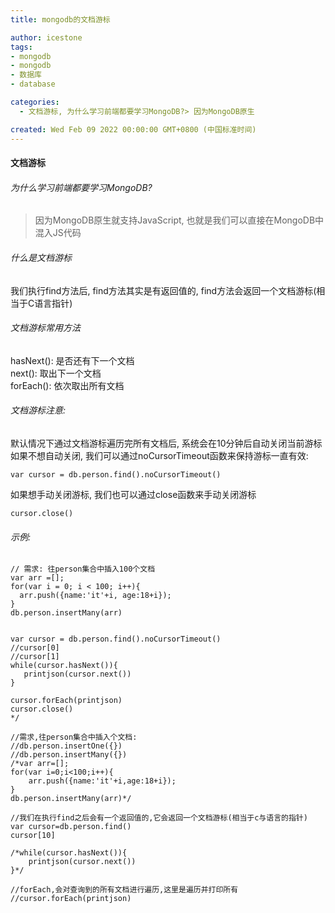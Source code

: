 ```yaml
---
title: mongodb的文档游标

author: icestone
tags:
- mongodb
- mongodb
- 数据库
- database

categories:  
  - 文档游标, 为什么学习前端都要学习MongoDB?> 因为MongoDB原生  

created: Wed Feb 09 2022 00:00:00 GMT+0800 (中国标准时间)
---
```

#### 文档游标

###### 为什么学习前端都要学习MongoDB?

> 因为MongoDB原生就支持JavaScript, 也就是我们可以直接在MongoDB中混入JS代码

###### 什么是文档游标

我们执行find方法后, find方法其实是有返回值的, find方法会返回一个文档游标(相当于C语言指针)

###### 文档游标常用方法

hasNext(): 是否还有下一个文档  
next(): 取出下一个文档  
forEach(): 依次取出所有文档

###### 文档游标注意:

默认情况下通过文档游标遍历完所有文档后, 系统会在10分钟后自动关闭当前游标  
如果不想自动关闭, 我们可以通过noCursorTimeout函数来保持游标一直有效:

    var cursor = db.person.find().noCursorTimeout()
    

如果想手动关闭游标, 我们也可以通过close函数来手动关闭游标

    cursor.close()
    

###### 示例:

    // 需求: 往person集合中插入100个文档
    var arr =[];
    for(var i = 0; i < 100; i++){
      arr.push({name:'it'+i, age:18+i});
    }
    db.person.insertMany(arr)
    
    
    var cursor = db.person.find().noCursorTimeout()
    //cursor[0]
    //cursor[1]
    while(cursor.hasNext()){
       printjson(cursor.next())
    }
    
    cursor.forEach(printjson)
    cursor.close()
    */
    
    //需求,往person集合中插入个文档:
    //db.person.insertOne({})
    //db.person.insertMany({})
    /*var arr=[];
    for(var i=0;i<100;i++){
        arr.push({name:'it'+i,age:18+i});
    }
    db.person.insertMany(arr)*/
    
    //我们在执行find之后会有一个返回值的,它会返回一个文档游标(相当于c与语言的指针)
    var cursor=db.person.find()
    cursor[10]
    
    /*while(cursor.hasNext()){
        printjson(cursor.next())
    }*/
    
    //forEach,会对查询到的所有文档进行遍历,这里是遍历并打印所有
    //cursor.forEach(printjson)